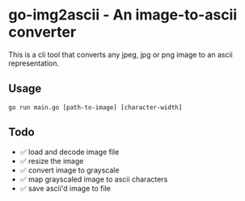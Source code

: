 # go-img2ascii - An image-to-ascii converter
This is a cli tool that converts any jpeg, jpg or png image to an ascii representation.

## Usage
```go run main.go [path-to-image] [character-width]```

## Todo
- ✅ load and decode image file
- ✅ resize the image
- ✅ convert image to grayscale
- ✅ map grayscaled image to ascii characters
- ✅ save ascii'd image to file